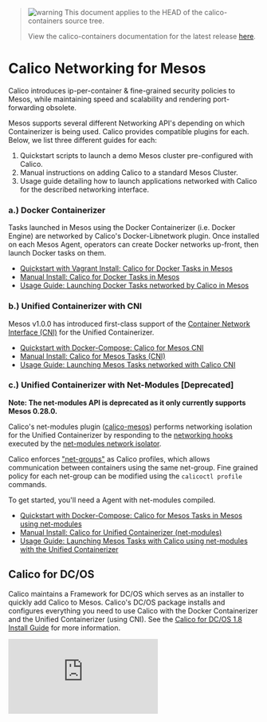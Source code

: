 <!--- master only -->
> ![warning](../images/warning.png) This document applies to the HEAD of the calico-containers source tree.
>
> View the calico-containers documentation for the latest release [here](https://github.com/projectcalico/calico-containers/blob/v0.20.0/README.md).
<!--- else
> You are viewing the calico-containers documentation for release **release**.
<!--- end of master only -->

# Calico Networking for Mesos
Calico introduces ip-per-container & fine-grained security policies to Mesos, while
maintaining speed and scalability and rendering port-forwarding obsolete.

Mesos supports several different Networking API's depending on which
Containerizer is being used. Calico provides compatible plugins for each.
Below, we list three different guides for each:

1. Quickstart scripts to launch a demo Mesos cluster pre-configured with Calico.
2. Manual instructions on adding Calico to a standard Mesos Cluster.
3. Usage guide detailing how to launch applications networked with Calico for
the described networking interface.

### a.) Docker Containerizer
Tasks launched in Mesos using the Docker Containerizer (i.e. Docker Engine) are
networked by Calico's Docker-Libnetwork plugin. Once installed on each Mesos
Agent, operators can create Docker networks up-front, then launch Docker
tasks on them.

- [Quickstart with Vagrant Install: Calico for Docker Tasks in Mesos](Vagrant.md)
- [Manual Install: Calico for Docker Tasks in Mesos](ManualInstallCalicoDockerContainerizer.md)
- [Usage Guide: Launching Docker Tasks networked by Calico in Mesos](UsageGuideDockerContainerizer.md)

### b.) Unified Containerizer with CNI
Mesos v1.0.0 has introduced first-class support of the [Container Network
Interface (CNI)](https://github.com/containernetworking/cni) for the Unified
Containerizer.

- [Quickstart with Docker-Compose: Calico for Mesos CNI](cni-compose-demo/)
- [Manual Install: Calico for Mesos Tasks (CNI)](ManualInstallCalicoCNI.md)
- [Usage Guide: Launching Mesos Tasks networked with Calico CNI](UsageGuideUnifiedCNI.md)

### c.) Unified Containerizer with Net-Modules [Deprecated]

**Note: The net-modules API is deprecated as it only currently supports Mesos 0.28.0.**

Calico's net-modules plugin
([calico-mesos](https://github.com/projectcalico/calico-mesos))
performs networking isolation for the Unified Containerizer by responding
to the
[networking hooks](https://github.com/mesosphere/net-modules/blob/master/docs/api.md)
executed by the
[net-modules network isolator](https://github.com/mesosphere/net-modules).

Calico enforces
["net-groups"](https://github.com/apache/mesos/blob/master/include/mesos/mesos.proto#L1779)
as Calico profiles, which allows communication between containers
using the same net-group.  Fine grained policy for each net-group can be
modified using the `calicoctl profile` commands.

To get started, you'll need a Agent with net-modules compiled.
- [Quickstart with Docker-Compose: Calico for Mesos Tasks in Mesos using net-modules](https://github.com/mesosphere/net-modules)
- [Manual Install: Calico for Unified Containerizer (net-modules)](ManualInstallCalicoUnifiedContainerizer.md)
- [Usage Guide: Launching Mesos Tasks with Calico using net-modules with the Unified Containerizer](UsageGuideUnifiedContainerizer.md)

## Calico for DC/OS
Calico maintains a Framework for DC/OS which serves as an installer to quickly
add Calico to Mesos.
Calico's DC/OS package installs and configures everything you need to use Calico
with the Docker Containerizer and the Unified Containerizer (using CNI).
See the [Calico for DC/OS 1.8 Install Guide](./DCOS.md) for more information.

[![Analytics](https://calico-ga-beacon.appspot.com/UA-52125893-3/calico-containers/docs/mesos/README.md?pixel)](https://github.com/igrigorik/ga-beacon)
